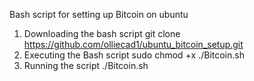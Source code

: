 Bash script for setting up Bitcoin on ubuntu 
1. Downloading the bash script git clone https://github.com/olliecad1/ubuntu_bitcoin_setup.git
2. Executing the Bash script sudo chmod +x ./Bitcoin.sh
3. Running the script ./Bitcoin.sh

